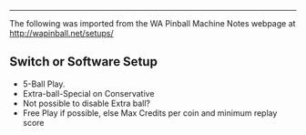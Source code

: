 ***
The following was imported from the WA Pinball Machine Notes webpage at http://wapinball.net/setups/
## Switch or Software Setup
-   5-Ball Play.
-   Extra-ball-Special on Conservative
-   Not possible to disable Extra ball?
-   Free Play if possible, else Max Credits per coin and minimum replay score